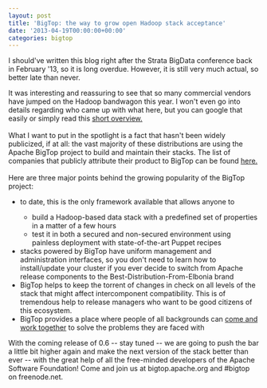 ```yaml
---
layout: post
title: 'BigTop: the way to grow open Hadoop stack acceptance'
date: '2013-04-19T00:00:00+00:00'
categories: bigtop
---
```

I should've written this blog right after the Strata BigData conference back in February '13, so it is long overdue. However, it is still very much actual, so better late than never.<br /> 
  <p>It was interesting and reassuring to see that so many commercial vendors have jumped on the Hadoop bandwagon this year. I won't even go into details regarding who came up with what here, but you can google that easily or simply read this <a href="http://is.gd/7tmOPy">short overview.</a><br /><br />What I want to put in the spotlight is a fact that hasn't been widely publicized, if at all: the vast majority of these distributions are using the Apache BigTop project to build and maintain their stacks. The list of companies that publicly attribute their product to BigTop can be found <a href="https://cwiki.apache.org/confluence/display/BIGTOP/Powered+By+Bigtop">here.</a><br /><br />Here are three major points behind the growing popularity of the BigTop project:<br /></p> 
  <ul> 
    <li>to date, this is the only framework available that allows anyone to <br /></li> 
    <ul> 
      <li>build a Hadoop-based data stack with a predefined set of properties in a matter of a few hours</li> 
      <li>test it in both a secured and non-secured environment using painless deployment with state-of-the-art Puppet recipes</li> 
    </ul> 
    <li>stacks powered by BigTop have uniform management and administration interfaces, so you don't need to learn how to install/update your cluster if you ever decide to switch from Apache release components to the Best-Distribution-From-Elbonia brand</li> 
    <li>BigTop helps to keep the torrent of changes in check on all levels of the stack that might affect intercomponent compatibility. This is of tremendous help to release managers who want to be good citizens of this ecosystem.</li> 
    <li>BigTop provides a place where people of all backgrounds can <a href="https://cwiki.apache.org/confluence/display/BIGTOP/April+Fool%27s+hackathon.">come and work together</a> to solve the problems they are faced with<br /></li> 
  </ul> 
  <p>With the coming release of 0.6 -- stay tuned -- we are going to push the bar a little bit higher again and make the next version of the stack better than ever -- with the great help of all the free-minded developers of the Apache Software Foundation! Come and join us at bigtop.apache.org and #bigtop on freenode.net.<br /></p>
